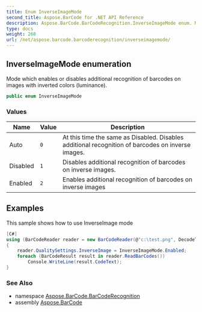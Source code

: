```yaml
---
title: Enum InverseImageMode
second_title: Aspose.BarCode for .NET API Reference
description: Aspose.BarCode.BarCodeRecognition.InverseImageMode enum. Mode which enables or disables additional recognition of barcodes on images with inverted colors luminance
type: docs
weight: 260
url: /net/aspose.barcode.barcoderecognition/inverseimagemode/
---
```

## InverseImageMode enumeration

Mode which enables or disables additional recognition of barcodes on images with inverted colors (luminance).

```csharp
public enum InverseImageMode
```

### Values

| Name | Value | Description |
| --- | --- | --- |
| Auto | `0` | At this time the same as Disabled. Disables additional recognition of barcodes on inverse images. |
| Disabled | `1` | Disables additional recognition of barcodes on inverse images. |
| Enabled | `2` | Enables additional recognition of barcodes on inverse images |

## Examples

This sample shows how to use InverseImage mode

```csharp
[C#]
using (BarCodeReader reader = new BarCodeReader(@"c:\test.png", DecodeType.Code39Extended, DecodeType.Code128))
{
    reader.QualitySettings.InverseImage = InverseImageMode.Enabled;
    foreach (BarCodeResult result in reader.ReadBarCodes())
        Console.WriteLine(result.CodeText);
}
```

### See Also

* namespace [Aspose.BarCode.BarCodeRecognition](../../aspose.barcode.barcoderecognition/)
* assembly [Aspose.BarCode](../../)


